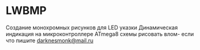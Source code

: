 # LWBMP
Создание монохромных рисунков для LED указки 
Динамическая индикация на микроконтроллере ATmega8
схемы рисовать влом- если что пишите darknesmonk@mail.ru
